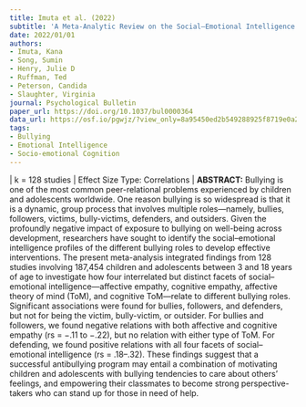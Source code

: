 ```yaml
---
title: Imuta et al. (2022)
subtitle: 'A Meta-Analytic Review on the Social–Emotional Intelligence Correlates of the Six Bullying Roles: Bullies, Followers, Victims, Bully-Victims, Defenders, and Outsiders'
date: 2022/01/01
authors:
- Imuta, Kana
- Song, Sumin
- Henry, Julie D
- Ruffman, Ted
- Peterson, Candida
- Slaughter, Virginia
journal: Psychological Bulletin
paper_url: https://doi.org/10.1037/bul0000364
data_url: https://osf.io/pgwjz/?view_only=8a95450ed2b549288925f8719e0a26e1
tags:
- Bullying
- Emotional Intelligence
- Socio-emotional Cognition
---
```


| k = 128 studies | Effect Size Type: Correlations | **ABSTRACT:** Bullying is one of the most common peer-relational problems experienced by children and adolescents worldwide. One reason bullying is so widespread is that it is a dynamic, group process that involves multiple roles—namely, bullies, followers, victims, bully-victims, defenders, and outsiders. Given the profoundly negative impact of exposure to bullying on well-being across development, researchers have sought to identify the social–emotional intelligence profiles of the different bullying roles to develop effective interventions. The present meta-analysis integrated findings from 128 studies involving 187,454 children and adolescents between 3 and 18 years of age to investigate how four interrelated but distinct facets of social–emotional intelligence—affective empathy, cognitive empathy, affective theory of mind (ToM), and cognitive ToM—relate to different bullying roles. Significant associations were found for bullies, followers, and defenders, but not for being the victim, bully-victim, or outsider. For bullies and followers, we found negative relations with both affective and cognitive empathy (rs = −.11 to −.22), but no relation with either type of ToM. For defending, we found positive relations with all four facets of social–emotional intelligence (rs = .18–.32). These findings suggest that a successful antibullying program may entail a combination of motivating children and adolescents with bullying tendencies to care about others’ feelings, and empowering their classmates to become strong perspective-takers who can stand up for those in need of help.
